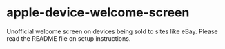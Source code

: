 # apple-device-welcome-screen
Unofficial welcome screen on devices being sold to sites like eBay. Please read the README file on setup instructions.
